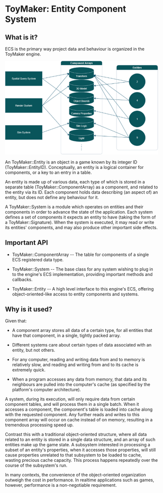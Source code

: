 # ToyMaker: Entity Component System

## What is it?

ECS is the primary way project data and behaviour is organized in the ToyMaker engine.

![An example scenario using ECS](./ECS_Example.png "An example scenario using ECS")

An ToyMaker::Entity is an object in a game known by its integer ID (ToyMaker::EntityID).  Conceptually, an entity is a logical container for components, or a key to an entry in a table.

An entity is made up of various data, each type of which is stored in a separate table (ToyMaker::ComponentArray) as a component, and related to the entity via its ID.  Each component holds data describing (an aspect of) an entity, but does not define any behaviour for it.

A ToyMaker::System is a module which operates on entities and their components in order to advance the state of the application.  Each system defines a set of components it expects an entity to have (taking the form of a ToyMaker::Signature).  When the system is executed, it may read or write its entities' components, and may also produce other important side effects.

## Important API

- ToyMaker::ComponentArray -- The table for components of a single ECS registered data type.

- ToyMaker::System -- The base class for any system wishing to plug in to the engine's ECS implementation, providing important methods and callbacks.

- ToyMaker::Entity -- A high level interface to this engine's ECS, offering object-oriented-like access to entity components and systems.

## Why is it used?

Given that:

- A component array stores all data of a certain type, for all entities that have that component, in a single, tightly packed array.

- Different systems care about certain types of data associated with an entity, but not others.

- For any computer, reading and writing data from and to memory is relatively slow, and reading and writing from and to its cache is extremely quick.

- When a program accesses any data from memory, that data and its neighbours are pulled into the computer's cache (as specified by the platform's computer architecture).

A system, during its execution, will only require data from certain component tables, and will process them in a single batch.  When it accesses a component, the component's table is loaded into cache along with the requested component.  Any further reads and writes to this component array will occur on cache instead of on memory, resulting in a tremendous processing speed up.

Contrast this with a traditional object-oriented structure, where all data related to an entity is stored in a single data structure, and an array of such entities make up the game state.  A subsystem interested in processing a subset of an entity's properties, when it accesses those properties, will still cause properties unrelated to that subsystem to be loaded to cache, wasting precious cache capacity.  This process happens repeatedly over the course of the subsystem's run.

In many contexts, the convenience of the object-oriented organization outweigh the cost in performance.  In realtime applications such as games, however, performance is a non-negotiable requirement.
